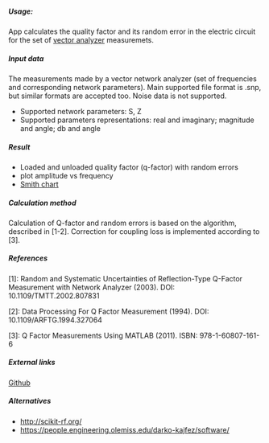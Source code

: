 ##### Usage:

App calculates the quality factor and its random error in the electric circuit
for the set of [vector analyzer](https://en.wikipedia.org/wiki/Network_analyzer_(electrical)) measuremets.

##### Input data

The measurements made by a vector network analyzer (set of frequencies and corresponding network parameters).
Main supported file format is .snp, but similar formats are accepted too. Noise data is not supported.

* Supported network parameters: S, Z
* Supported parameters representations:
real and imaginary; magnitude and angle; db and angle

##### Result

* Loaded and unloaded quality factor (q-factor) with random errors
* plot amplitude vs frequency
* [Smith chart](https://en.wikipedia.org/wiki/Smith_chart)

##### Calculation method

Calculation of Q-factor and random errors is based on the algorithm, described in [1-2].
Correction for coupling loss is implemented according to [3].

##### References

[1]: Random and Systematic Uncertainties of Reflection-Type Q-Factor Measurement with Network Analyzer (2003).
    DOI: 10.1109/TMTT.2002.807831

[2]: Data Processing For Q Factor Measurement (1994).
    DOI: 10.1109/ARFTG.1994.327064

[3]: Q Factor Measurements Using MATLAB (2011).
    ISBN: 978-1-60807-161-6

##### External links

[Github](https://github.com/ricet8ur/calc-factor-of-vna)

##### Alternatives

* http://scikit-rf.org/
* https://people.engineering.olemiss.edu/darko-kajfez/software/